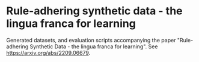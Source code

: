
# Rule-adhering synthetic data - the lingua franca for learning

Generated datasets, and evaluation scripts accompanying the paper "Rule-adhering Synthetic Data - the lingua franca for learning". See https://arxiv.org/abs/2209.06679.
